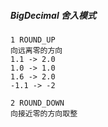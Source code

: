 
##### BigDecimal 舍入模式
```
1 ROUND_UP
向远离零的方向 
1.1 -> 2.0 
1.0 -> 1.0
1.6 -> 2.0
-1.1 -> -2

2 ROUND_DOWN
向接近零的方向取整








```
